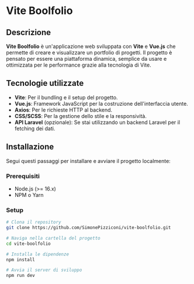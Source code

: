 # Vite Boolfolio

## Descrizione
**Vite Boolfolio** è un'applicazione web sviluppata con **Vite** e **Vue.js** che permette di creare e visualizzare un portfolio di progetti. Il progetto è pensato per essere una piattaforma dinamica, semplice da usare e ottimizzata per le performance grazie alla tecnologia di Vite.

## Tecnologie utilizzate
- **Vite**: Per il bundling e il setup del progetto.
- **Vue.js**: Framework JavaScript per la costruzione dell'interfaccia utente.
- **Axios**: Per le richieste HTTP al backend.
- **CSS/SCSS**: Per la gestione dello stile e la responsività.
- **API Laravel** (opzionale): Se stai utilizzando un backend Laravel per il fetching dei dati.

## Installazione
Segui questi passaggi per installare e avviare il progetto localmente:

### Prerequisiti
- Node.js (>= 16.x)
- NPM o Yarn

### Setup
```bash
# Clona il repository
git clone https://github.com/SimonePizziconi/vite-boolfolio.git

# Naviga nella cartella del progetto
cd vite-boolfolio

# Installa le dipendenze
npm install

# Avvia il server di sviluppo
npm run dev
